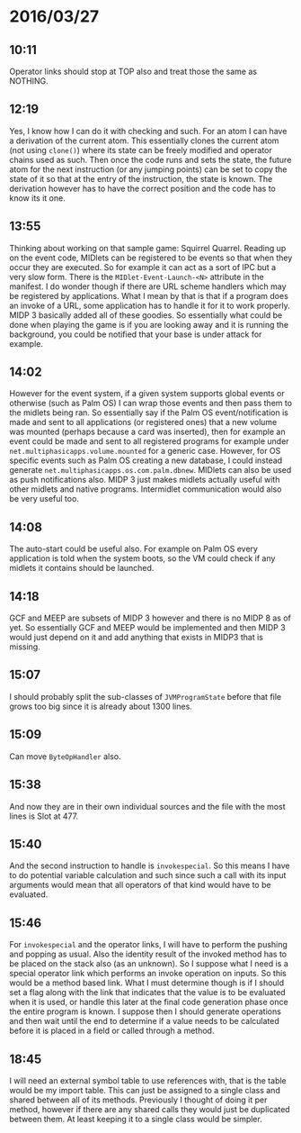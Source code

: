 # 2016/03/27

## 10:11

Operator links should stop at TOP also and treat those the same as NOTHING.

## 12:19

Yes, I know how I can do it with checking and such. For an atom I can have
a derivation of the current atom. This essentially clones the current atom (not
using `clone()`) where its state can be freely modified and operator chains
used as such. Then once the code runs and sets the state, the future atom for
the next instruction (or any jumping points) can be set to copy the state of it
so that at the entry of the instruction, the state is known. The derivation
however has to have the correct position and the code has to know its it one.

## 13:55

Thinking about working on that sample game: Squirrel Quarrel. Reading up on
the event code, MIDlets can be registered to be events so that when they
occur they are executed. So for example it can act as a sort of IPC but a
very slow form. There is the `MIDlet-Event-Launch-<N>` attribute in the
manifest. I do wonder though if there are URL scheme handlers which may be
registered by applications. What I mean by that is that if a program does an
invoke of a URL, some application has to handle it for it to work properly.
MIDP 3 basically added all of these goodies. So essentially what could be done
when playing the game is if you are looking away and it is running the
background, you could be notified that your base is under attack for example.

## 14:02

However for the event system, if a given system supports global events or
otherwise (such as Palm OS) I can wrap those events and then pass them to the
midlets being ran. So essentially say if the Palm OS event/notification is
made and sent to all applications (or registered ones) that a new volume was
mounted (perhaps because a card was inserted), then for example an event
could be made and sent to all registered programs for example under
`net.multiphasicapps.volume.mounted` for a generic case. However, for OS
specific events such as Palm OS creating a new database, I could instead
generate `net.multiphasicapps.os.com.palm.dbnew`. MIDlets can also be used
as push notifications also. MIDP 3 just makes midlets actually useful with
other midlets and native programs. Intermidlet communication would also be
very useful too.

## 14:08

The auto-start could be useful also. For example on Palm OS every application
is told when the system boots, so the VM could check if any midlets it contains
should be launched.

## 14:18

GCF and MEEP are subsets of MIDP 3 however and there is no MIDP 8 as of yet. So
essentially GCF and MEEP would be implemented and then MIDP 3 would just depend
on it and add anything that exists in MIDP3 that is missing.

## 15:07

I should probably split the sub-classes of `JVMProgramState` before that file
grows too big since it is already about 1300 lines.

## 15:09

Can move `ByteOpHandler` also.

## 15:38

And now they are in their own individual sources and the file with the most
lines is Slot at 477.

## 15:40

And the second instruction to handle is `invokespecial`. So this means I have
to do potential variable calculation and such since such a call with its
input arguments would mean that all operators of that kind would have to be
evaluated.

## 15:46

For `invokespecial` and the operator links, I will have to perform the pushing
and popping as usual. Also the identity result of the invoked method has to be
placed on the stack also (as an unknown). So I suppose what I need is a special
operator link which performs an invoke operation on inputs. So this would be
a method based link. What I must determine though is if I should set a flag
along with the link that indicates that the value is to be evaluated when it
is used, or handle this later at the final code generation phase once the
entire program is known. I suppose then I should generate operations and then
wait until the end to determine if a value needs to be calculated before it
is placed in a field or called through a method.

## 18:45

I will need an external symbol table to use references with, that is the table
would be my import table. This can just be assigned to a single class and
shared between all of its methods. Previously I thought of doing it per
method, however if there are any shared calls they would just be duplicated
between them. At least keeping it to a single class would be simpler.

